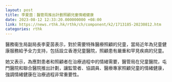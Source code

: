 ```yaml
---
layout: post
title: 李夏茵：醫管局推出計劃照顧兒童情緒健康
date: 2023-08-12 12:33:20.000000000 +08:00
link: https://news.rthk.hk/rthk/ch/component/k2/1713185-20230812.htm
categories: rthk
---
```


醫務衞生局副局長李夏茵表示，對於需要特殊醫療照顧的兒童，當局近年為兒童健康服務給予全力支持，包括設立香港兒童醫院，照顧患有嚴重和罕見疾病的兒童。

她又表示，為應對患者和照顧者在治療過程中的情緒需要，醫管局在兒童醫院，屯門醫院和聯合醫院推出計劃，讓監管者、協調員、醫療專家照顧兒童的情緒健康，強調情緒健康在治療過程非常重要性。

